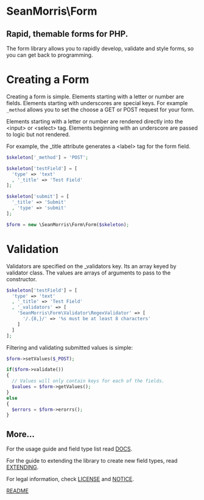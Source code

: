 # SeanMorris\Form

## Rapid, themable forms for PHP.

The form library allows you to rapidly develop, validate and style forms, so you can get back to programming.

# Creating a Form

Creating a form is simple. Elements starting with a letter or number are fields. Elements starting with underscores are special keys. For example `_method` allows you to set the choose a GET or POST request for your form.

Elements starting with a letter or number are rendered directly into the &lt;input&gt; or &lt;select&gt; tag. Elements beginning with an underscore are passed to logic but not rendered.

For example, the _title attribute generates a &lt;label&gt; tag for the form field.

```php
$skeleton['_method'] = 'POST';

$skeleton['testField'] = [
  'type' => 'text'
  , '_title' => 'Test Field'
];

$skeleton['submit'] = [
  '_title' => 'Submit'
  , 'type' => 'submit'
];

$form = new \SeanMorris\Form\Form($skeleton);

```

# Validation

Validators are specified on the _validators key. Its an array keyed by validator class. The values are arrays of arguments to pass to the constructor.

```php
$skeleton['testField'] = [
  'type' => 'text'
  , '_title' => 'Test Field'
  , '_validators' => [
    'SeanMorris\Form\Validator\RegexValidator' => [
      '/.{8,}/' => '%s must be at least 8 characters'
    ]
  ]
];
```

Filtering and validating submitted values is simple:


```php
$form->setValues($_POST);

if($form->validate())
{
  // Values will only contain keys for each of the fields.
  $values = $form->getValues();
}
else
{
  $errors = $form->erorrs();
}

```

## More...

For the usage guide and field type list read [DOCS](DOCS.md).

For the guide to extending the library to create new field types, read [EXTENDING](EXTENDING.md).

For legal information, check [LICENSE](LICENSE) and [NOTICE](NOTICE).

[README](README.md)